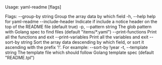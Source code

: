 Usage:
  yaml-readme [flags]

Flags:
      --group-by string   Group the array data by which field
  -h, --help              help for yaml-readme
      --include-header    Indicate if include a notice header on the top of the README file (default true)
  -p, --pattern string    The glob pattern with Golang spec to find files (default "items/*.yaml")
      --print-functions   Print all the functions and exit
      --print-variables   Print all the variables and exit
      --sort-by string    Sort the array data descending by which field, or sort it ascending with the prefix '!'. For example: --sort-by !year
  -t, --template string   The template file which should follow Golang template spec (default "README.tpl")

